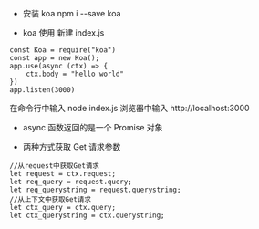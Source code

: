 - 安装 koa
  npm i --save koa

* koa 使用
  新建 index.js

```
const Koa = require("koa")
const app = new Koa();
app.use(async (ctx) => {
    ctx.body = "hello world"
})
app.listen(3000)
```

在命令行中输入 node index.js
浏览器中输入 http://localhost:3000

- async 函数返回的是一个 Promise 对象

* 两种方式获取 Get 请求参数

```
//从request中获取Get请求
let request = ctx.request;
let req_query = request.query;
let req_querystring = request.querystring;
//从上下文中获取Get请求
let ctx_query = ctx.query;
let ctx_querystring = ctx.querystring;
```
